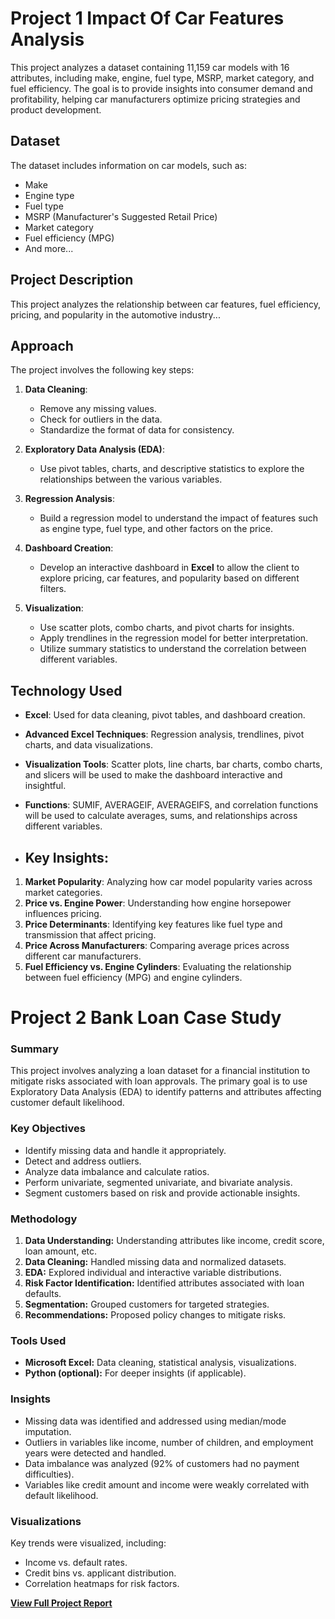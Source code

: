 # Project 1 Impact Of Car Features Analysis

This project analyzes a dataset containing 11,159 car models with 16 attributes, including make, engine, fuel type, MSRP, market category, and fuel efficiency. The goal is to provide insights into consumer demand and profitability, helping car manufacturers optimize pricing strategies and product development.

## Dataset
The dataset includes information on car models, such as:
- Make
- Engine type
- Fuel type
- MSRP (Manufacturer's Suggested Retail Price)
- Market category
- Fuel efficiency (MPG)
- And more...


## Project Description
This project analyzes the relationship between car features, fuel efficiency, pricing, and popularity in the automotive industry...

## Approach
The project involves the following key steps:

1. **Data Cleaning**: 
   - Remove any missing values.
   - Check for outliers in the data.
   - Standardize the format of data for consistency.

2. **Exploratory Data Analysis (EDA)**:
   - Use pivot tables, charts, and descriptive statistics to explore the relationships between the various variables.

3. **Regression Analysis**:
   - Build a regression model to understand the impact of features such as engine type, fuel type, and other factors on the price.

4. **Dashboard Creation**:
   - Develop an interactive dashboard in **Excel** to allow the client to explore pricing, car features, and popularity based on different filters.

5. **Visualization**:
   - Use scatter plots, combo charts, and pivot charts for insights.
   - Apply trendlines in the regression model for better interpretation.
   - Utilize summary statistics to understand the correlation between different variables.

## Technology Used

- **Excel**: Used for data cleaning, pivot tables, and dashboard creation.
- **Advanced Excel Techniques**: Regression analysis, trendlines, pivot charts, and data visualizations.
- **Visualization Tools**: Scatter plots, line charts, bar charts, combo charts, and slicers will be used to make the dashboard interactive and insightful.
- **Functions**: SUMIF, AVERAGEIF, AVERAGEIFS, and correlation functions will be used to calculate averages, sums, and relationships across different variables.

- ## Key Insights:
1. **Market Popularity**: Analyzing how car model popularity varies across market categories.
2. **Price vs. Engine Power**: Understanding how engine horsepower influences pricing.
3. **Price Determinants**: Identifying key features like fuel type and transmission that affect pricing.
4. **Price Across Manufacturers**: Comparing average prices across different car manufacturers.
5. **Fuel Efficiency vs. Engine Cylinders**: Evaluating the relationship between fuel efficiency (MPG) and engine cylinders.


# Project 2 Bank Loan Case Study

### Summary
This project involves analyzing a loan dataset for a financial institution to mitigate risks associated with loan approvals. The primary goal is to use Exploratory Data Analysis (EDA) to identify patterns and attributes affecting customer default likelihood.

### Key Objectives
- Identify missing data and handle it appropriately.
- Detect and address outliers.
- Analyze data imbalance and calculate ratios.
- Perform univariate, segmented univariate, and bivariate analysis.
- Segment customers based on risk and provide actionable insights.

### Methodology
1. **Data Understanding:** Understanding attributes like income, credit score, loan amount, etc.
2. **Data Cleaning:** Handled missing data and normalized datasets.
3. **EDA:** Explored individual and interactive variable distributions.
4. **Risk Factor Identification:** Identified attributes associated with loan defaults.
5. **Segmentation:** Grouped customers for targeted strategies.
6. **Recommendations:** Proposed policy changes to mitigate risks.

### Tools Used
- **Microsoft Excel:** Data cleaning, statistical analysis, visualizations.
- **Python (optional):** For deeper insights (if applicable).

### Insights
- Missing data was identified and addressed using median/mode imputation.
- Outliers in variables like income, number of children, and employment years were detected and handled.
- Data imbalance was analyzed (92% of customers had no payment difficulties).
- Variables like credit amount and income were weakly correlated with default likelihood.

### Visualizations
Key trends were visualized, including:
- Income vs. default rates.
- Credit bins vs. applicant distribution.
- Correlation heatmaps for risk factors.

[**View Full Project Report**](https://1drv.ms/b/c/5c04ca5b7bc77dac/EVvufTqxdTBGuMrmiN4sQW0BVDruAiOytO_EM0PJwU0OGQ?e=5u2hCy)

